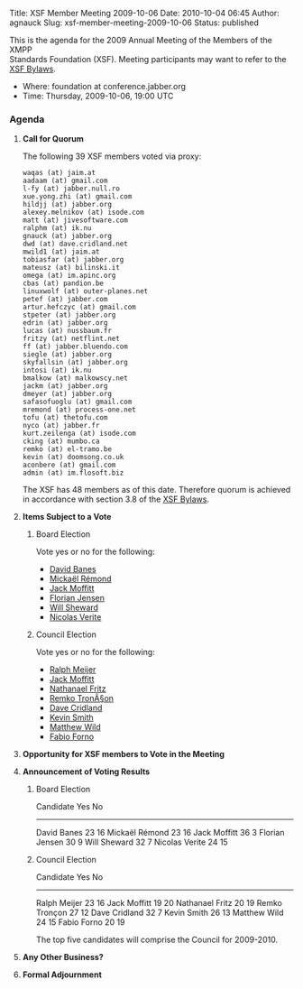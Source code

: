 Title: XSF Member Meeting 2009-10-06
Date: 2010-10-04 06:45
Author: agnauck
Slug: xsf-member-meeting-2009-10-06
Status: published

This is the agenda for the 2009 Annual Meeting of the Members of the
XMPP  
Standards Foundation (XSF). Meeting participants may want to refer to
the [XSF Bylaws](/xsf/docs/bylaws.shtml).

-   Where: foundation at conference.jabber.org
-   Time: Thursday, 2009-10-06, 19:00 UTC

### Agenda

1.  **Call for Quorum**

    The following 39 XSF members voted via proxy:

        waqas (at) jaim.at
        aadaam (at) gmail.com
        l-fy (at) jabber.null.ro
        xue.yong.zhi (at) gmail.com
        hildjj (at) jabber.org
        alexey.melnikov (at) isode.com
        matt (at) jivesoftware.com
        ralphm (at) ik.nu
        gnauck (at) jabber.org
        dwd (at) dave.cridland.net
        mwild1 (at) jaim.at
        tobiasfar (at) jabber.org
        mateusz (at) bilinski.it
        omega (at) im.apinc.org
        cbas (at) pandion.be
        linuxwolf (at) outer-planes.net
        petef (at) jabber.com
        artur.hefczyc (at) gmail.com
        stpeter (at) jabber.org
        edrin (at) jabber.org
        lucas (at) nussbaum.fr
        fritzy (at) netflint.net
        ff (at) jabber.bluendo.com
        siegle (at) jabber.org
        skyfallsin (at) jabber.org
        intosi (at) ik.nu
        bmalkow (at) malkowscy.net
        jackm (at) jabber.org
        dmeyer (at) jabber.org
        safasofuoglu (at) gmail.com
        mremond (at) process-one.net
        tofu (at) thetofu.com
        nyco (at) jabber.fr
        kurt.zeilenga (at) isode.com
        cking (at) mumbo.ca
        remko (at) el-tramo.be
        kevin (at) doomsong.co.uk
        aconbere (at) gmail.com
        admin (at) im.flosoft.biz

    The XSF has 48 members as of this date. Therefore quorum is achieved
    in accordance with section 3.8 of the [XSF
    Bylaws](/xsf/docs/bylaws.shtml).

2.  **Items Subject to a Vote**
    1.  Board Election

        Vote yes or no for the following:

        -   [David
            Banes](http://wiki.xmpp.org/web/David_Banes_for_Board_2009)
        -   [Mickaël
            Rémond](http://wiki.xmpp.org/web/Mickael_Remond_for_Board_2009)
        -   [Jack
            Moffitt](http://wiki.xmpp.org/web/Jack_Moffitt_for_Board_2009)
        -   [Florian
            Jensen](http://wiki.xmpp.org/web/Florian_Jensen_for_Board_2009)
        -   [Will
            Sheward](http://wiki.xmpp.org/web/Will_Sheward_for_Board_2009)
        -   [Nicolas
            Verite](http://wiki.xmpp.org/web/Nicolas_Verite_for_Board_2009)

    2.  Council Election

        Vote yes or no for the following:

        -   [Ralph
            Meijer](http://wiki.xmpp.org/web/Ralph_Meijer_for_Council_2009)
        -   [Jack
            Moffitt](http://wiki.xmpp.org/web/Jack_Moffitt_for_Council_2009)
        -   [Nathanael
            Fritz](http://wiki.xmpp.org/web/Nathanael_Fritz_for_Council_2009)
        -   [Remko
            TronÃ§on](http://wiki.xmpp.org/web/Remko_Tron%C3%A7on_for_council_2009)
        -   [Dave
            Cridland](http://wiki.xmpp.org/web/Dave_Cridland_for_Council_2009)
        -   [Kevin
            Smith](http://wiki.xmpp.org/web/Kevin_Smith_for_Council_2009)
        -   [Matthew
            Wild](http://wiki.xmpp.org/web/Matthew_Wild_for_Council_2009)
        -   [Fabio
            Forno](http://wiki.xmpp.org/web/Fabio_Forno_for_Council_2009)

3.  **Opportunity for XSF members to Vote in the Meeting**

4.  **Announcement of Voting Results**

    1.  Board Election

          Candidate        Yes   No
          ---------------- ----- ----
          David Banes      23    16
          Mickaël Rémond   23    16
          Jack Moffitt     36    3
          Florian Jensen   30    9
          Will Sheward     32    7
          Nicolas Verite   24    15

    2.  Council Election

          Candidate         Yes   No
          ----------------- ----- ----
          Ralph Meijer      23    16
          Jack Moffitt      19    20
          Nathanael Fritz   20    19
          Remko Tronçon     27    12
          Dave Cridland     32    7
          Kevin Smith       26    13
          Matthew Wild      24    15
          Fabio Forno       20    19

        The top five candidates will comprise the Council for 2009-2010.

5.  **Any Other Business?**

6.  **Formal Adjournment**


